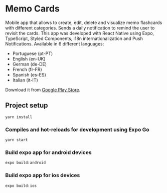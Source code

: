 # Memo Cards

Mobile app that allows to create, edit, delete and visualize memo flashcards with different categories. Sends a daily notification to remind the user to revisit the cards. This app was developed with React Native using Expo, TypeScript, Styled Components, i18n internationalization and Push Notifications. Available in 6 different languages:
- Portuguese (pt-PT)
- English (en-UK)
- German (de-DE)
- French (fr-FR)
- Spanish (es-ES)
- Italian (it-IT)

Download it from [Google Play Store](https://).

## Project setup

```
yarn install
```


### Compiles and hot-reloads for development using Expo Go

```
yarn start
```

### Build expo app for android devices

```
expo build:android
```

### Build expo app for ios devices

```
expo build:ios
```
